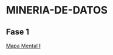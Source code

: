 # MINERIA-DE-DATOS

## Fase 1

[Mapa Mental I](https://github.com/Dayan28/MINERIA-DE-DATOS/blob/main/1749744_RamirezVargas.pdf)

